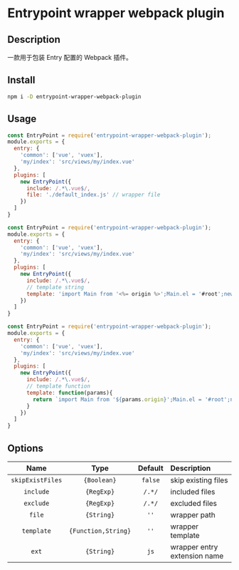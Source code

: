 # Entrypoint wrapper webpack plugin

## Description

一款用于包装 Entry 配置的 Webpack 插件。

## Install

```bash
npm i -D entrypoint-wrapper-webpack-plugin
```

## Usage

```js
const EntryPoint = require('entrypoint-wrapper-webpack-plugin');
module.exports = {
  entry: {
    'common': ['vue', 'vuex'],
    'my/index': 'src/views/my/index.vue'
  },
  plugins: [
	new EntryPoint({
	  include: /.*\.vue$/,
	  file: './default_index.js' // wrapper file
	})
  ]
}
```


```js
const EntryPoint = require('entrypoint-wrapper-webpack-plugin');
module.exports = {
  entry: {
    'common': ['vue', 'vuex'],
    'my/index': 'src/views/my/index.vue'
  },
  plugins: [
	new EntryPoint({
	  include: /.*\.vue$/,
	  // template string
	  template: 'import Main from '<%= origin %>';Main.el = '#root';new Vue(Main)'
	})
  ]
}
```


```js
const EntryPoint = require('entrypoint-wrapper-webpack-plugin');
module.exports = {
  entry: {
    'common': ['vue', 'vuex'],
    'my/index': 'src/views/my/index.vue'
  },
  plugins: [
	new EntryPoint({
	  include: /.*\.vue$/,
	  // template function
	  template: function(params){
	    return `import Main from '${params.origin}';Main.el = '#root';new Vue(Main)`
	  }
	})
  ]
}
```

## Options

|Name|Type|Default|Description|
|:--:|:--:|:--:|:----------|
|`skipExistFiles`|`{Boolean}`|`false`|skip existing files|
|`include`|`{RegExp}`|`/.*/`|included files|
|`exclude`|`{RegExp}`|`/.*/`|excluded files|
|`file`|`{String}`|`''`|wrapper path|
|`template`|`{Function,String}`|`''`|wrapper template|
|`ext`|`{String}`|`js`|wrapper entry extension name

